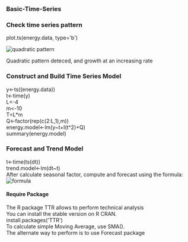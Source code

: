 ### Basic-Time-Series

### Check time series pattern
plot.ts(energy.data, type='b')

![quadratic pattern](https://cloud.githubusercontent.com/assets/20606137/26661149/9d61f766-4641-11e7-9216-d431649d6484.JPG)

Quadratic pattern deteced, and growth at an increasing rate

### Construct and Build Time Series Model
y<-ts((energy.data)) <br />
t<-time(y) <br />
L<-4   <br />
m<-10 <br />
T=L*m <br />
Q<-factor(rep(c(2:L,1),m)) <br />
energy.model<-lm(y~t+I(t^2)+Q) <br />
summary(energy.model)   

### Forecast and Trend Model

t<-time(ts(dt)) <br />
trend.model<-lm(dt~t) <br />
After calculate seasonal factor, compute and forecast using the formula: <br />
![formula](https://cloud.githubusercontent.com/assets/20606137/26661604/58142438-4644-11e7-9a42-74d70116b372.png)

#### Require Package 
The R package TTR allows to perform technical analysis <br />
You can install the stable version on R CRAN.  <br />
install.packages('TTR')   <br />
To calculate simple Moving Average, use SMA(). <br />
The alternate way to perform is to use Forecast package 
